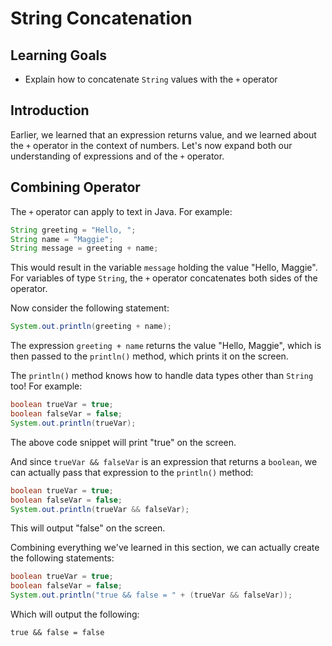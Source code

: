 # String Concatenation

## Learning Goals

- Explain how to concatenate `String` values with the `+` operator

## Introduction

Earlier, we learned that an expression returns value, and we learned about the
`+` operator in the context of numbers. Let's now expand both our understanding
of expressions and of the `+` operator.

## Combining Operator

The `+` operator can apply to text in Java. For example:

```java
String greeting = "Hello, ";
String name = "Maggie";
String message = greeting + name;
```

This would result in the variable `message` holding the value "Hello, Maggie".
For variables of type `String`, the `+` operator concatenates both sides of the
operator.

Now consider the following statement:

```java
System.out.println(greeting + name);
```

The expression `greeting + name` returns the value "Hello, Maggie", which is
then passed to the `println()` method, which prints it on the screen.

The `println()` method knows how to handle data types other than `String`
too! For example:

```java
boolean trueVar = true;
boolean falseVar = false;
System.out.println(trueVar);
```

The above code snippet will print "true" on the screen.

And since `trueVar && falseVar` is an expression that returns a `boolean`, we
can actually pass that expression to the `println()` method:

```java
boolean trueVar = true;
boolean falseVar = false;
System.out.println(trueVar && falseVar);
```

This will output "false" on the screen.

Combining everything we've learned in this section, we can actually create the
following statements:

```java
boolean trueVar = true;
boolean falseVar = false;
System.out.println("true && false = " + (trueVar && falseVar));
```

Which will output the following:

```plaintext
true && false = false
```

